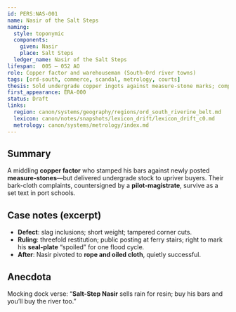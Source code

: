 ```yaml
---
id: PERS:NAS-001
name: Nasir of the Salt Steps
naming:
  style: toponymic
  components:
    given: Nasir
    place: Salt Steps
  ledger_name: Nasir of the Salt Steps
lifespan:  005 – 052 AO
role: Copper factor and warehouseman (South-Ord river towns)
tags: [ord-south, commerce, scandal, metrology, courts]
thesis: Sold undergrade copper ingots against measure-stone marks; complaints archived as a model case in early pilot-magistrate procedure.
first_appearance: ERA-000
status: Draft
links:
  region: canon/systems/geography/regions/ord_south_riverine_belt.md
  lexicon: canon/notes/snapshots/lexicon_drift/lexicon_drift_c0.md
  metrology: canon/systems/metrology/index.md
---
```


## Summary
A middling **copper factor** who stamped his bars against newly posted **measure-stones**—but delivered undergrade stock to upriver buyers. Their bark-cloth complaints, countersigned by a **pilot-magistrate**, survive as a set text in port schools.

## Case notes (excerpt)
- **Defect**: slag inclusions; short weight; tampered corner cuts.  
- **Ruling**: threefold restitution; public posting at ferry stairs; right to mark his **seal-plate** “spoiled” for one flood cycle.  
- **After**: Nasir pivoted to **rope and oiled cloth**, quietly successful.

## Anecdota
Mocking dock verse: “**Salt-Step Nasir** sells rain for resin; buy his bars and you’ll buy the river too.”

